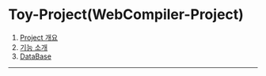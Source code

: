 

# Toy-Project(WebCompiler-Project)

[projectInfo_link]: readMe/ProjectInfo.md
[db_link]: readMe/DataBase.md


1. [Project 개요][projectInfo_link] <br/>
2. [기능 소개][projectInfo_link] <br/>
3. [DataBase][db_link] 

---












